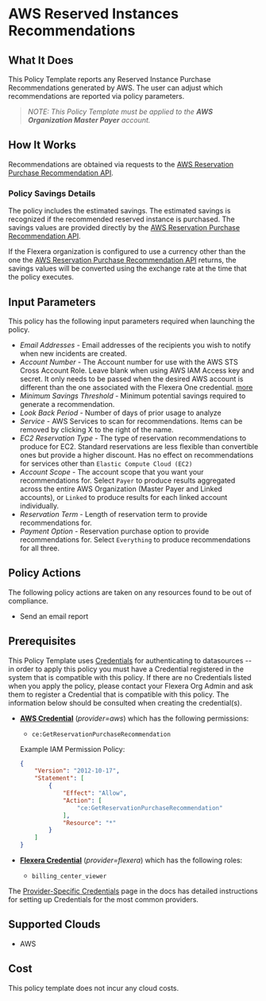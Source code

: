 # AWS Reserved Instances Recommendations

## What It Does

This Policy Template reports any Reserved Instance Purchase Recommendations generated by AWS. The user can adjust which recommendations are reported via policy parameters.

> *NOTE: This Policy Template must be applied to the **AWS Organization Master Payer** account.*

## How It Works

Recommendations are obtained via requests to the [AWS Reservation Purchase Recommendation API](https://docs.aws.amazon.com/aws-cost-management/latest/APIReference/API_GetReservationPurchaseRecommendation.html).

### Policy Savings Details

The policy includes the estimated savings. The estimated savings is recognized if the recommended reserved instance is purchased. The savings values are provided directly by the [AWS Reservation Purchase Recommendation API](https://docs.aws.amazon.com/aws-cost-management/latest/APIReference/API_GetReservationPurchaseRecommendation.html).

If the Flexera organization is configured to use a currency other than the one the [AWS Reservation Purchase Recommendation API](https://docs.aws.amazon.com/aws-cost-management/latest/APIReference/API_GetReservationPurchaseRecommendation.html) returns, the savings values will be converted using the exchange rate at the time that the policy executes.

## Input Parameters

This policy has the following input parameters required when launching the policy.

- *Email Addresses* - Email addresses of the recipients you wish to notify when new incidents are created.
- *Account Number* - The Account number for use with the AWS STS Cross Account Role. Leave blank when using AWS IAM Access key and secret. It only needs to be passed when the desired AWS account is different than the one associated with the Flexera One credential. [more](https://docs.flexera.com/flexera/EN/Automation/ProviderCredentials.htm#automationadmin_1982464505_1123608)
- *Minimum Savings Threshold* - Minimum potential savings required to generate a recommendation.
- *Look Back Period* - Number of days of prior usage to analyze
- *Service* - AWS Services to scan for recommendations. Items can be removed by clicking X to the right of the name.
- *EC2 Reservation Type* - The type of reservation recommendations to produce for EC2. Standard reservations are less flexible than convertible ones but provide a higher discount. Has no effect on recommendations for services other than `Elastic Compute Cloud (EC2)`
- *Account Scope* - The account scope that you want your recommendations for. Select `Payer` to produce results aggregated across the entire AWS Organization (Master Payer and Linked accounts), or `Linked` to produce results for each linked account individually.
- *Reservation Term* - Length of reservation term to provide recommendations for.
- *Payment Option* - Reservation purchase option to provide recommendations for. Select `Everything` to produce recommendations for all three.

## Policy Actions

The following policy actions are taken on any resources found to be out of compliance.

- Send an email report

## Prerequisites

This Policy Template uses [Credentials](https://docs.flexera.com/flexera/EN/Automation/ManagingCredentialsExternal.htm) for authenticating to datasources -- in order to apply this policy you must have a Credential registered in the system that is compatible with this policy. If there are no Credentials listed when you apply the policy, please contact your Flexera Org Admin and ask them to register a Credential that is compatible with this policy. The information below should be consulted when creating the credential(s).

- [**AWS Credential**](https://docs.flexera.com/flexera/EN/Automation/ProviderCredentials.htm#automationadmin_1982464505_1121575) (*provider=aws*) which has the following permissions:
  - `ce:GetReservationPurchaseRecommendation`

  Example IAM Permission Policy:

  ```json
  {
      "Version": "2012-10-17",
      "Statement": [
          {
              "Effect": "Allow",
              "Action": [
                  "ce:GetReservationPurchaseRecommendation"
              ],
              "Resource": "*"
          }
      ]
  }
  ```

- [**Flexera Credential**](https://docs.flexera.com/flexera/EN/Automation/ProviderCredentials.htm) (*provider=flexera*) which has the following roles:
  - `billing_center_viewer`

The [Provider-Specific Credentials](https://docs.flexera.com/flexera/EN/Automation/ProviderCredentials.htm) page in the docs has detailed instructions for setting up Credentials for the most common providers.

## Supported Clouds

- AWS

## Cost

This policy template does not incur any cloud costs.
